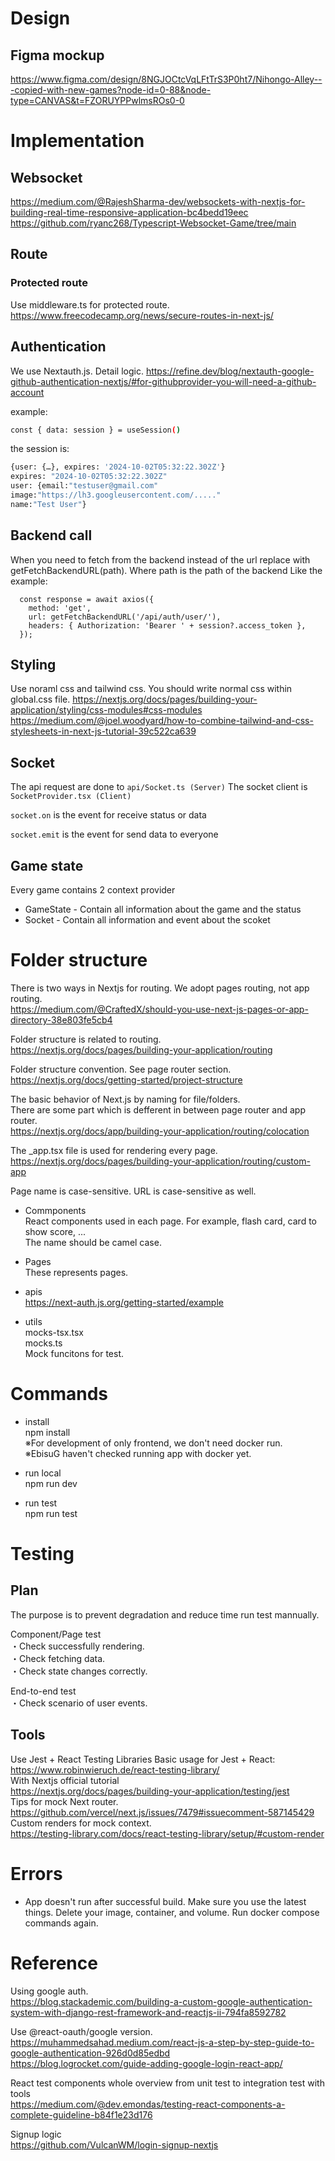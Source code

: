 # Design

## Figma mockup

https://www.figma.com/design/8NGJOCtcVqLFtTrS3P0ht7/Nihongo-Alley---copied-with-new-games?node-id=0-88&node-type=CANVAS&t=FZORUYPPwlmsROs0-0

# Implementation

## Websocket

https://medium.com/@RajeshSharma-dev/websockets-with-nextjs-for-building-real-time-responsive-application-bc4bedd19eec
https://github.com/ryanc268/Typescript-Websocket-Game/tree/main

## Route

### Protected route

Use middleware.ts for protected route.
https://www.freecodecamp.org/news/secure-routes-in-next-js/<br>

## Authentication

We use Nextauth.js.
Detail logic.
https://refine.dev/blog/nextauth-google-github-authentication-nextjs/#for-githubprovider-you-will-need-a-github-account

example:

```bash
const { data: session } = useSession()
```

the session is:

```bash
{user: {…}, expires: '2024-10-02T05:32:22.302Z'}
expires: "2024-10-02T05:32:22.302Z"
user: {email:"testuser@gmail.com"
image:"https://lh3.googleusercontent.com/....."
name:"Test User"}
```

## Backend call

When you need to fetch from the backend instead of the url replace with getFetchBackendURL(path).
Where path is the path of the backend
Like the example:

```
  const response = await axios({
    method: 'get',
    url: getFetchBackendURL('/api/auth/user/'),
    headers: { Authorization: 'Bearer ' + session?.access_token },
  });
```

## Styling

Use noraml css and tailwind css.
You should write normal css within global.css file.
https://nextjs.org/docs/pages/building-your-application/styling/css-modules#css-modules
https://medium.com/@joel.woodyard/how-to-combine-tailwind-and-css-stylesheets-in-next-js-tutorial-39c522ca639

## Socket

The api request are done to `api/Socket.ts (Server)`
The socket client is `SocketProvider.tsx (Client)`

`socket.on` is the event for receive status or data

`socket.emit` is the event for send data to everyone

## Game state

Every game contains 2 context provider

- GameState - Contain all information about the game and the status
- Socket - Contain all information and event about the scoket

# Folder structure

There is two ways in Nextjs for routing. We adopt pages routing, not app routing. <br>
https://medium.com/@CraftedX/should-you-use-next-js-pages-or-app-directory-38e803fe5cb4

Folder structure is related to routing.<br>
https://nextjs.org/docs/pages/building-your-application/routing

Folder structure convention. See page router section.<br>
https://nextjs.org/docs/getting-started/project-structure

The basic behavior of Next.js by naming for file/folders.<br>
There are some part which is defferent in between page router and app router.<br>
https://nextjs.org/docs/app/building-your-application/routing/colocation<br>

The \_app.tsx file is used for rendering every page.<br>
https://nextjs.org/docs/pages/building-your-application/routing/custom-app

Page name is case-sensitive. URL is case-sensitive as well.

- Commponents<br>
  React components used in each page. For example, flash card, card to show score, ...<br>
  The name should be camel case.

- Pages<br>
  These represents pages.<br>

- apis<br>
  https://next-auth.js.org/getting-started/example<br>

* utils<br>
  mocks-tsx.tsx<br>
  mocks.ts<br>
  Mock funcitons for test.

# Commands

- install<br>
  npm install<br>
  ※For development of only frontend, we don't need docker run.<br>
  ※EbisuG haven't checked running app with docker yet.

* run local<br>
  npm run dev<br>

* run test<br>
  npm run test

# Testing

## Plan

The purpose is to prevent degradation and reduce time run test mannually.

Component/Page test<br>
・Check successfully rendering.<br>
・Check fetching data.<br>
・Check state changes correctly.<br>

End-to-end test<br>
・Check scenario of user events.<br>

## Tools

Use Jest + React Testing Libraries
Basic usage for Jest + React:<br>
https://www.robinwieruch.de/react-testing-library/<br>
With Nextjs official tutorial<br>
https://nextjs.org/docs/pages/building-your-application/testing/jest<br>
Tips for mock Next router.<br>
https://github.com/vercel/next.js/issues/7479#issuecomment-587145429<br>
Custom renders for mock context.<br>
https://testing-library.com/docs/react-testing-library/setup/#custom-render

# Errors

- App doesn't run after successful build.
  Make sure you use the latest things. Delete your image, container, and volume. Run docker compose commands again.

# Reference

Using google auth.<br>
https://blog.stackademic.com/building-a-custom-google-authentication-system-with-django-rest-framework-and-reactjs-ii-794fa8592782

Use @react-oauth/google version.<br>
https://muhammedsahad.medium.com/react-js-a-step-by-step-guide-to-google-authentication-926d0d85edbd<br>
https://blog.logrocket.com/guide-adding-google-login-react-app/<br>

React test components whole overview from unit test to integration test with tools<br>
https://medium.com/@dev.emondas/testing-react-components-a-complete-guideline-b84f1e23d176

Signup logic<br>
https://github.com/VulcanWM/login-signup-nextjs
